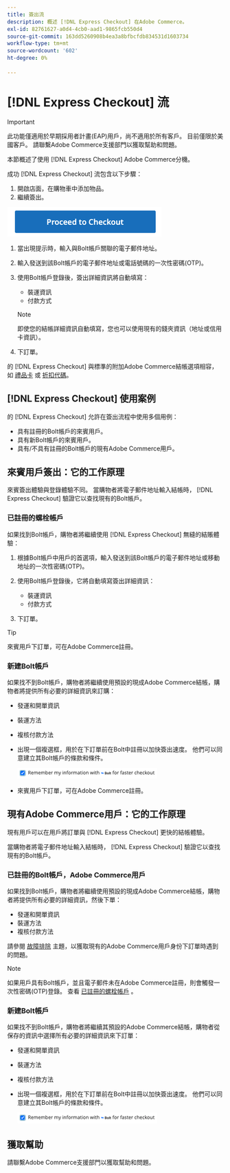 ```yaml
---
title: 簽出流
description: 概述 [!DNL Express Checkout] 在Adobe Commerce。
exl-id: 82761627-a0d4-4cb0-aad1-9865fcb550d4
source-git-commit: 163dd5260908b4ea3a8bfbcfdb834531d1603734
workflow-type: tm+mt
source-wordcount: '602'
ht-degree: 0%

---
```


# [!DNL Express Checkout] 流

>[!IMPORTANT]
>
> 此功能僅適用於早期採用者計畫(EAP)用戶，尚不適用於所有客戶。 目前僅限於美國客戶。 請聯繫Adobe Commerce支援部門以獲取幫助和問題。

本節概述了使用 [!DNL Express Checkout] Adobe Commerce分機。

成功 [!DNL Express Checkout] 流包含以下步驟：

1. 開啟店面，在購物車中添加物品。
1. 繼續簽出。

![簽出](../assets/proceed-checkout.png)

1. 當出現提示時，輸入與Bolt帳戶關聯的電子郵件地址。
1. 輸入發送到該Bolt帳戶的電子郵件地址或電話號碼的一次性密碼(OTP)。
1. 使用Bolt帳戶登錄後，簽出詳細資訊將自動填寫：

   - 裝運資訊
   - 付款方式

   >[!NOTE]
   >
   > 即使您的結帳詳細資訊自動填寫，您也可以使用現有的錢夾資訊（地址或信用卡資訊）。

1. 下訂單。

的 [!DNL Express Checkout] 與標準的附加Adobe Commerce結帳選項相容，如 [禮品卡](https://docs.magento.com/user-guide/catalog/product-gift-card.html) 或 [折扣代碼](https://docs.magento.com/user-guide/marketing/price-rules-cart-coupon.html)。

## [!DNL Express Checkout] 使用案例

的 [!DNL Express Checkout] 允許在簽出流程中使用多個用例：

- 具有註冊的Bolt帳戶的來賓用戶。
- 具有新Bolt帳戶的來賓用戶。
- 具有/不具有註冊的Bolt帳戶的現有Adobe Commerce用戶。

## 來賓用戶簽出：它的工作原理

來賓簽出體驗與登錄體驗不同。 當購物者將電子郵件地址輸入結帳時， [!DNL Express Checkout] 驗證它以查找現有的Bolt帳戶。

### 已註冊的螺栓帳戶

如果找到Bolt帳戶，購物者將繼續使用 [!DNL Express Checkout] 無縫的結賬體驗：

1. 根據Bolt帳戶中用戶的首選項，輸入發送到該Bolt帳戶的電子郵件地址或移動地址的一次性密碼(OTP)。
1. 使用Bolt帳戶登錄後，它將自動填寫簽出詳細資訊：

   - 裝運資訊
   - 付款方式

1. 下訂單。

>[!TIP]
>
> 來賓用戶下訂單，可在Adobe Commerce註冊。

### 新建Bolt帳戶

如果找不到Bolt帳戶，購物者將繼續使用預設的現成Adobe Commerce結帳，購物者將提供所有必要的詳細資訊來訂購：

- 發運和開單資訊
- 裝運方法
- 複核付款方法
- 出現一個複選框，用於在下訂單前在Bolt中註冊以加快簽出速度。 他們可以同意建立其Bolt帳戶的條款和條件。

   ![記住博爾特](../assets/checked-bolt.png)

- 來賓用戶下訂單，可在Adobe Commerce註冊。

## 現有Adobe Commerce用戶：它的工作原理

現有用戶可以在用戶將訂單與 [!DNL Express Checkout] 更快的結帳體驗。

當購物者將電子郵件地址輸入結帳時， [!DNL Express Checkout] 驗證它以查找現有的Bolt帳戶。

### 已註冊的Bolt帳戶，Adobe Commerce用戶

如果找到Bolt帳戶，購物者將繼續使用預設的現成Adobe Commerce結帳，購物者將提供所有必要的詳細資訊，然後下單：

- 發運和開單資訊
- 裝運方法
- 複核付款方法

請參閱 [故障排除](../express-checkout/troubleshooting.md) 主題，以獲取現有的Adobe Commerce用戶身份下訂單時遇到的問題。

>[!NOTE]
>
> 如果用戶具有Bolt帳戶，並且電子郵件未在Adobe Commerce註冊，則會觸發一次性密碼(OTP)登錄。 查看 [已註冊的螺栓帳戶](#registered-bolt-account) 。

### 新建Bolt帳戶

如果找不到Bolt帳戶，購物者將繼續其預設的Adobe Commerce結帳，購物者從保存的資訊中選擇所有必要的詳細資訊來下訂單：

- 發運和開單資訊
- 裝運方法
- 複核付款方法
- 出現一個複選框，用於在下訂單前在Bolt中註冊以加快簽出速度。 他們可以同意建立其Bolt帳戶的條款和條件。

   ![記住博爾特](../assets/checked-bolt.png)

## 獲取幫助

請聯繫Adobe Commerce支援部門以獲取幫助和問題。
